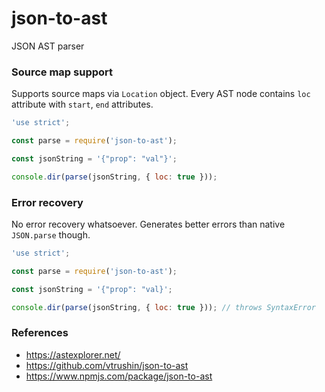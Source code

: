 # json-to-ast

JSON AST parser

### Source map support

Supports source maps via `Location` object. Every AST node contains `loc`
attribute with `start`, `end` attributes.

```js
'use strict';

const parse = require('json-to-ast');

const jsonString = '{"prop": "val"}';

console.dir(parse(jsonString, { loc: true }));
```

### Error recovery

No error recovery whatsoever. Generates better errors than native `JSON.parse` though.

```js
'use strict';

const parse = require('json-to-ast');

const jsonString = '{"prop": "val}';

console.dir(parse(jsonString, { loc: true })); // throws SyntaxError
```

### References

 - https://astexplorer.net/
 - https://github.com/vtrushin/json-to-ast
 - https://www.npmjs.com/package/json-to-ast

